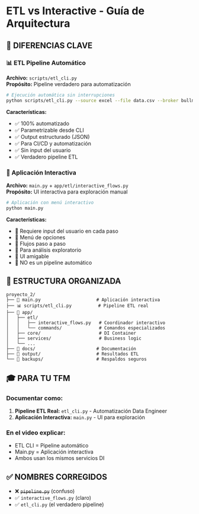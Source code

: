 # ETL vs Interactive - Guía de Arquitectura

## 🎯 DIFERENCIAS CLAVE

### 📊 ETL Pipeline Automático
**Archivo:** `scripts/etl_cli.py`  
**Propósito:** Pipeline verdadero para automatización

```bash
# Ejecución automática sin interrupciones
python scripts/etl_cli.py --source excel --file data.csv --broker bullmarket
```

**Características:**
- ✅ 100% automatizado
- ✅ Parametrizable desde CLI
- ✅ Output estructurado (JSON)
- ✅ Para CI/CD y automatización
- ✅ Sin input del usuario
- ✅ Verdadero pipeline ETL

### 🎪 Aplicación Interactiva
**Archivo:** `main.py` + `app/etl/interactive_flows.py`  
**Propósito:** UI interactiva para exploración manual

```bash
# Aplicación con menú interactivo
python main.py
```

**Características:**
- 🎯 Requiere input del usuario en cada paso
- 🎯 Menú de opciones
- 🎯 Flujos paso a paso
- 🎯 Para análisis exploratorio
- 🎯 UI amigable
- 🎯 NO es un pipeline automático

## 📁 ESTRUCTURA ORGANIZADA

```
proyecto_2/
├── 🎪 main.py                     # Aplicación interactiva
├── 📊 scripts/etl_cli.py          # Pipeline ETL real
├── 📁 app/
│   ├── etl/
│   │   ├── interactive_flows.py   # Coordinador interactivo
│   │   └── commands/              # Comandos especializados
│   ├── core/                      # DI Container
│   ├── services/                  # Business logic
│   └── ...
├── 📁 docs/                       # Documentación
├── 📁 output/                     # Resultados ETL
└── 📁 backups/                    # Respaldos seguros
```

## 🎓 PARA TU TFM

### Documentar como:
1. **Pipeline ETL Real:** `etl_cli.py` - Automatización Data Engineer
2. **Aplicación Interactiva:** `main.py` - UI para exploración

### En el video explicar:
- ETL CLI = Pipeline automático 
- Main.py = Aplicación interactiva
- Ambos usan los mismos servicios DI

## ✅ NOMBRES CORREGIDOS

- ❌ ~~`pipeline.py`~~ (confuso)
- ✅ `interactive_flows.py` (claro)
- ✅ `etl_cli.py` (el verdadero pipeline)
